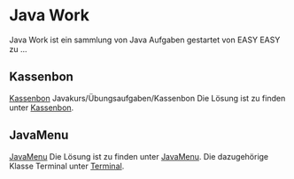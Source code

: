 # Java Work

Java Work ist ein sammlung von Java Aufgaben gestartet von EASY EASY zu ...

## Kassenbon

[Kassenbon](https://wiki.freitagsrunde.org/Javakurs/%C3%9Cbungsaufgaben/Kassenbon) Javakurs/Übungsaufgaben/Kassenbon
Die Lösung ist zu finden unter [Kassenbon](src/main/java/ch/plebsapps/Kassenbon/Kassenbon.java).


## JavaMenu

[JavaMenu](https://wiki.freitagsrunde.org/Javakurs/%C3%9Cbungsaufgaben/Javamenue)
Die Lösung ist zu finden unter [JavaMenu](src/main/java/ch/plebsapps/JavaMenu/JavaMenu.java).
Die dazugehörige Klasse Terminal unter [Terminal](src/main/java/ch/plebsapps/JavaMenu/Terminal.java).
